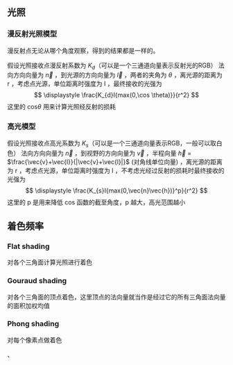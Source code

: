 
## 光照

### 漫反射光照模型

漫反射点无论从哪个角度观察，得到的结果都是一样的。

假设光照接收点漫反射系数为 $K_{d}$（可以是一个三通道向量表示反射光的RGB）  法向方向向量为 $\vec{n}$  ，到光源的方向向量为 $\vec{l}$  ，两者的夹角为 $\theta$ ，离光源的距离为 r ，考虑点光源，单位距离时强度为 I ，最终接收的光强为 
$$
\displaystyle \frac{K_{d}I{max(0,\cos \theta)}}{r^2}
$$
这里的 cos$\theta$ 用来计算光照经反射的损耗


### 高光模型

假设光照接收点高光系数为 $K_{s}$（可以是一个三通道向量表示RGB，一般可以取白色）  法向方向向量为 $\vec{n}$  ，到视野的方向向量为 $\vec{v}$  ，半程向量 $\vec{h}$ = $\frac{\vec{v}+\vec{l}}{|\vec{v}+\vec{l}|}$ (对角线单位向量) ，离光源的距离为 r ，考虑点光源，单位距离时强度为 I ，不考虑光经过反射的损耗时最终接收的光强为 
$$
\displaystyle \frac{K_{s}I{max(0,\vec{n}\vec{h})}^p}{r^2}
$$
这里的 p 是用来降低 cos 函数的截至角度，p 越大，高光范围越小


## 着色频率

### Flat shading

对各个三角面计算光照进行着色

### Gouraud shading

对各个三角面的顶点着色，这里顶点的法向量就当作是经过它的所有三角面法向量的面积加权均值

### Phong shading

对每个像素点做着色

、


